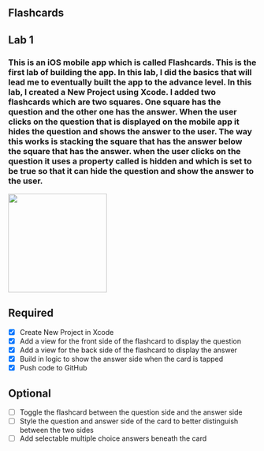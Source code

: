 ## Flashcards

## Lab 1

### This is an iOS mobile app which is called Flashcards. This is the first lab of building the app. In this lab, I did the basics that will lead me to eventually built the app to the advance level. In this lab, I created a New Project using Xcode. I added two flashcards which are two squares. One square has the question and the other one has the answer. When the user clicks on the question that is displayed on the mobile app it hides the question and shows the answer to the user. The way this works is stacking the square that has the answer below the square that has the answer. when the user clicks on the question it uses a property called is hidden and which is set to be true so that it can hide the question and show the answer to the user.


<img src="file:///Users/jashanbhinder/Desktop/Gif%20for%20lab%201.gif" width=200><br>


## Required
- [x] Create New Project in Xcode
- [x] Add a view for the front side of the flashcard to display the question
- [x] Add a view for the back side of the flashcard to display the answer
- [x] Build in logic to show the answer side when the card is tapped
- [x] Push code to GitHub
## Optional
- [ ] Toggle the flashcard between the question side and the answer side
- [ ] Style the question and answer side of the card to better distinguish between the two sides
- [ ] Add selectable multiple choice answers beneath the card
